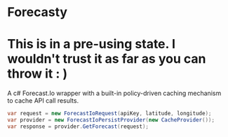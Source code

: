 # Forecasty

# This is in a pre-using state. I wouldn't trust it as far as you can throw it : )

A c# Forecast.Io wrapper with a built-in policy-driven caching mechanism to cache API call results.

```c#
var request = new ForecastIoRequest(apiKey, latitude, longitude);
var provider = new ForecastIoPersistProvider(new CacheProvider());
var response = provider.GetForecast(request);
